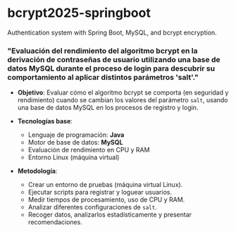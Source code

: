 # bcrypt2025-springboot
Authentication system with Spring Boot, MySQL, and bcrypt encryption.

###  **"Evaluación del rendimiento del algoritmo bcrypt en la derivación de contraseñas de usuario utilizando una base de datos MySQL durante el proceso de login para descubrir su comportamiento al aplicar distintos parámetros 'salt'."**



- **Objetivo**: Evaluar cómo el algoritmo bcrypt se comporta (en seguridad y rendimiento) cuando se cambian los valores del parámetro `salt`, usando una base de datos MySQL en los procesos de registro y login.
  
- **Tecnologías base**:
  - Lenguaje de programación: **Java**
  - Motor de base de datos: **MySQL**
  - Evaluación de rendimiento en CPU y RAM
  - Entorno Linux (máquina virtual)
  
- **Metodología**:
  - Crear un entorno de pruebas (máquina virtual Linux).
  - Ejecutar scripts para registrar y loguear usuarios.
  - Medir tiempos de procesamiento, uso de CPU y RAM.
  - Analizar diferentes configuraciones de `salt`.
  - Recoger datos, analizarlos estadísticamente y presentar recomendaciones.



